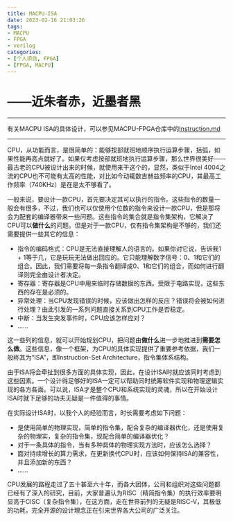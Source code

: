 ```yaml
---
title: MACPU-ISA
date: 2023-02-16 21:03:26
tags: 
- MACPU
- FPGA
- verilog
categories:
- [个人项目, FPGA]
- [FPGA, MACPU]
---
```


# ——近朱者赤，近墨者黑

---

有关MACPU ISA的具体设计，可以参见MACPU-FPGA仓库中的[Instruction.md](https://github.com/Abonite/MACPU-FPGA/blob/32bit/instructions.md)

---

CPU，从功能而言，是很简单的：能够按部就班地顺序执行运算步骤，括弧，如果性能再高点就好了。如果仅考虑按部就班地执行运算步骤，那么世界很美好——最古老的CPU被设计出来的时候，就使用来干这个的，显然，类似于Intel 4004之流的CPU也不可能有太高的性能，对比如今动辄数吉赫兹频率的CPU，其最高工作频率（740KHz）是在是太不够看了。

一般来说，要设计一款CPU，首先要决定其可以执行的指令。这些指令的数量一般会有很多，不过，我们也可以仅使用个位数的指令来设计一款CPU，但是那将会为配套的编译器带来一些问题。这些指令的集合就是指令集架构，它解决了CPU可以**做什么**的问题。但是对于一款CPU，仅有指令集架构是不够的，我们还需要提供一些其它的信息：

- 指令的编码格式：CPU是无法直接理解人的语言的。如果你对它说，告诉我1 + 1等于几，它是玩玩无法做出回应的。它只能理解数字信号：0、1和它们的组合。因此，我们需要将每一条指令翻译成0、1和它们的组合，而如何进行翻译则完全由设计者决定。
- 寄存器：寄存器是CPU中用来临时存储数据的东西。受限于电路实现，这些东西的存在是必须的。
- 异常处理：当CPU发现错误的时候，应该做出怎样的反应？错误将会被如何进行处理？由此引发的一系列问题直接关系到CPU工作是否稳定。
- 中断：当发生突发事件时，CPU应该怎样应对？
- ……

这一些列的信息，就可以开始规划CPU，把问题由**做什么**进一步地推进到**需要怎么做**。这些信息，像一个框架，为CPU的具体实现提供了重要参考依据，我们一般称其为“ISA”，即Instruction-Set Architecture，指令集体系结构。

由于ISA将会牵扯到很多方面的具体实现，因此，在设计ISA时就应该同时考虑到这些因素。一个设计得足够好的ISA一定可以帮助同时统筹软件实现和物理逻辑实现的各方各面。可以说，ISA才是整个CPU和系统实现的灵魂，所以在开始设计ISA时就下足够的功夫无疑是一件值得的事情。

在实际设计ISA时，以我个人的经验而言，时长需要考虑如下问题：

- 是使用简单的物理实现，简单的指令集，配合复杂的编译器优化，还是使用复杂的物理实，复杂的指令集，现配合简单的编译器优化？
- 对于一条具体的指令，当有多种具体的物理实现方法时，应该怎么选择？
- 面对持续增长的算力需求，在更新换代CPU时，应该如何保持ISA的兼容性，并且添加新的东西？
- ……

CPU发展的路程走过了五十甚至六十年，而各大团体，公司和组织对这些问题都已经有了深入的研究，目前，大家普遍认为RISC（精简指令集）的执行效率要明显高于CISC（复杂指令集），在这方面，走在世界前列的无疑是RISC-V，其极低的功耗，完全开源的设计理念正在引来世界各大公司的广泛关注。
